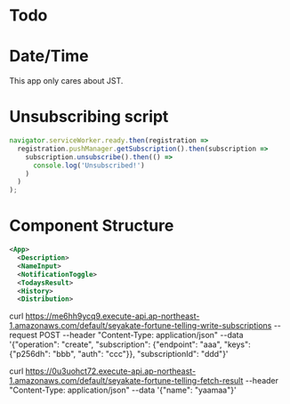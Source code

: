 # Todo

# Date/Time

This app only cares about JST.

# Unsubscribing script

```javascript
navigator.serviceWorker.ready.then(registration =>
  registration.pushManager.getSubscription().then(subscription =>
    subscription.unsubscribe().then(() =>
      console.log('Unsubscribed!')
    )
  )
);
```

# Component Structure

```xml
<App>
  <Description>
  <NameInput>
  <NotificationToggle>
  <TodaysResult>
  <History>
  <Distribution>
```

curl https://me6hh9ycq9.execute-api.ap-northeast-1.amazonaws.com/default/seyakate-fortune-telling-write-subscriptions --request POST --header "Content-Type: application/json" --data '{"operation": "create", "subscription": {"endpoint": "aaa", "keys": {"p256dh": "bbb", "auth": "ccc"}}, "subscriptionId": "ddd"}'

curl https://0u3uohct72.execute-api.ap-northeast-1.amazonaws.com/default/seyakate-fortune-telling-fetch-result --header "Content-Type: application/json" --data '{"name": "yaamaa"}'
